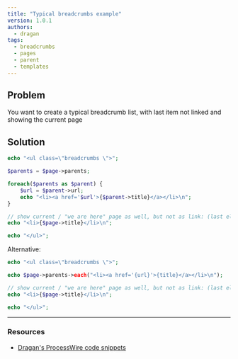 ```yaml
---
title: "Typical breadcrumbs example"
version: 1.0.1
authors:
  - dragan
tags:
  - breadcrumbs
  - pages
  - parent
  - templates
---
```


## Problem

You want to create a typical breadcrumb list, with last item not linked and showing the current page

## Solution

```php
echo "<ul class=\"breadcrumbs \">";

$parents = $page->parents;

foreach($parents as $parent) {
	$url = $parent->url;
	echo "<li><a href='$url'>{$parent->title}</a></li>\n";
}

// show current / "we are here" page as well, but not as link: (last element)
echo "<li>{$page->title}</li>\n";

echo "</ul>";
```

Alternative:

```php
echo "<ul class=\"breadcrumbs \">";

echo $page->parents->each("<li><a href='{url}'>{title}</a></li>\n");

// show current / "we are here" page as well, but not as link: (last element)
echo "<li>{$page->title}</li>\n";

echo "</ul>";
```

---

### Resources

- [Dragan's ProcessWire code snippets](https://github.com/dragan1700/pw/blob/master/breadcrumbs.inc)
